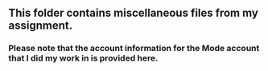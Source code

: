 ## This folder contains miscellaneous files from my assignment. 

### Please note that the account information for the Mode account that I did my work in is provided here.